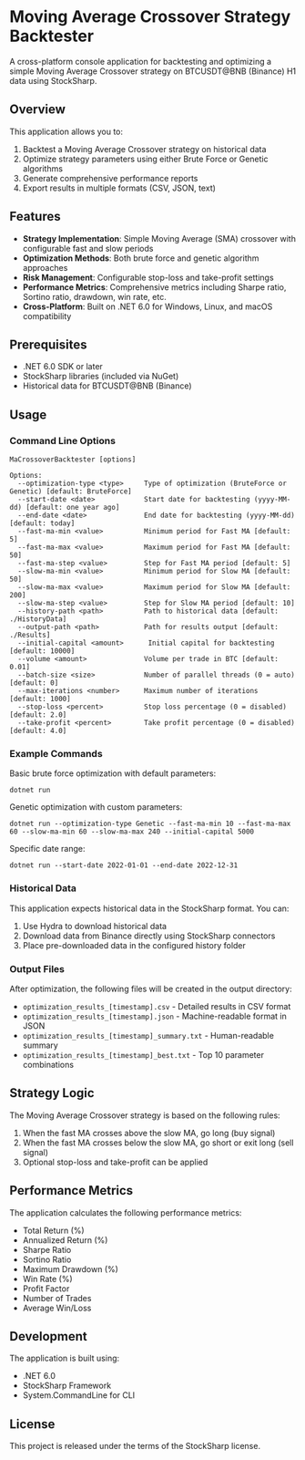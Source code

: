 # Moving Average Crossover Strategy Backtester

A cross-platform console application for backtesting and optimizing a simple Moving Average Crossover strategy on BTCUSDT@BNB (Binance) H1 data using StockSharp.

## Overview

This application allows you to:

1. Backtest a Moving Average Crossover strategy on historical data
2. Optimize strategy parameters using either Brute Force or Genetic algorithms
3. Generate comprehensive performance reports
4. Export results in multiple formats (CSV, JSON, text)

## Features

- **Strategy Implementation**: Simple Moving Average (SMA) crossover with configurable fast and slow periods
- **Optimization Methods**: Both brute force and genetic algorithm approaches
- **Risk Management**: Configurable stop-loss and take-profit settings
- **Performance Metrics**: Comprehensive metrics including Sharpe ratio, Sortino ratio, drawdown, win rate, etc.
- **Cross-Platform**: Built on .NET 6.0 for Windows, Linux, and macOS compatibility

## Prerequisites

- .NET 6.0 SDK or later
- StockSharp libraries (included via NuGet)
- Historical data for BTCUSDT@BNB (Binance)

## Usage

### Command Line Options

```
MaCrossoverBacktester [options]

Options:
  --optimization-type <type>     Type of optimization (BruteForce or Genetic) [default: BruteForce]
  --start-date <date>            Start date for backtesting (yyyy-MM-dd) [default: one year ago]
  --end-date <date>              End date for backtesting (yyyy-MM-dd) [default: today]
  --fast-ma-min <value>          Minimum period for Fast MA [default: 5]
  --fast-ma-max <value>          Maximum period for Fast MA [default: 50]
  --fast-ma-step <value>         Step for Fast MA period [default: 5]
  --slow-ma-min <value>          Minimum period for Slow MA [default: 50]
  --slow-ma-max <value>          Maximum period for Slow MA [default: 200]
  --slow-ma-step <value>         Step for Slow MA period [default: 10]
  --history-path <path>          Path to historical data [default: ./HistoryData]
  --output-path <path>           Path for results output [default: ./Results]
  --initial-capital <amount>      Initial capital for backtesting [default: 10000]
  --volume <amount>              Volume per trade in BTC [default: 0.01]
  --batch-size <size>            Number of parallel threads (0 = auto) [default: 0]
  --max-iterations <number>      Maximum number of iterations [default: 1000]
  --stop-loss <percent>          Stop loss percentage (0 = disabled) [default: 2.0]
  --take-profit <percent>        Take profit percentage (0 = disabled) [default: 4.0]
```

### Example Commands

Basic brute force optimization with default parameters:
```
dotnet run
```

Genetic optimization with custom parameters:
```
dotnet run --optimization-type Genetic --fast-ma-min 10 --fast-ma-max 60 --slow-ma-min 60 --slow-ma-max 240 --initial-capital 5000
```

Specific date range:
```
dotnet run --start-date 2022-01-01 --end-date 2022-12-31
```

### Historical Data

This application expects historical data in the StockSharp format. You can:

1. Use Hydra to download historical data
2. Download data from Binance directly using StockSharp connectors
3. Place pre-downloaded data in the configured history folder

### Output Files

After optimization, the following files will be created in the output directory:

- `optimization_results_[timestamp].csv` - Detailed results in CSV format
- `optimization_results_[timestamp].json` - Machine-readable format in JSON
- `optimization_results_[timestamp]_summary.txt` - Human-readable summary
- `optimization_results_[timestamp]_best.txt` - Top 10 parameter combinations

## Strategy Logic

The Moving Average Crossover strategy is based on the following rules:

1. When the fast MA crosses above the slow MA, go long (buy signal)
2. When the fast MA crosses below the slow MA, go short or exit long (sell signal)
3. Optional stop-loss and take-profit can be applied

## Performance Metrics

The application calculates the following performance metrics:

- Total Return (%)
- Annualized Return (%)
- Sharpe Ratio
- Sortino Ratio
- Maximum Drawdown (%)
- Win Rate (%)
- Profit Factor
- Number of Trades
- Average Win/Loss

## Development

The application is built using:

- .NET 6.0
- StockSharp Framework
- System.CommandLine for CLI

## License

This project is released under the terms of the StockSharp license.